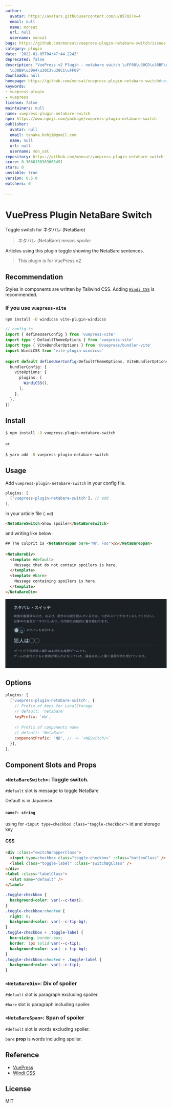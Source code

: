 ```yaml
---
author:
  avatar: https://avatars.githubusercontent.com/u/85702?v=4
  email: null
  name: monsat
  url: null
  username: monsat
bugs: https://github.com/monsat/vuepress-plugin-netabare-switch/issues
category: plugin
date: '2022-01-05T04:47:44.224Z'
deprecated: false
description: "VuePress v2 Plugin - netabare switch \uFF08\u30CD\u30BF\u30D0\u30EC\u30FB\
  \u30B9\u30A4\u30C3\u30C1\uFF09"
downloads: null
homepage: https://github.com/monsat/vuepress-plugin-netabare-switch#readme
keywords:
- vuepress-plugin
- vuepress
license: false
maintainers: null
name: vuepress-plugin-netabare-switch
npm: https://www.npmjs.com/package/vuepress-plugin-netabare-switch
publisher:
  avatar: null
  email: tanaka.kohji@gmail.com
  name: null
  url: null
  username: mon_sat
repository: https://github.com/monsat/vuepress-plugin-netabare-switch
score: 0.3666158363063491
stars: 0
unstable: true
version: 0.5.0
watchers: 0

---
```


# VuePress Plugin NetaBare Switch

Toggle switch for ネタバレ (NetaBare)

> ネタバレ (NetaBare) means *spoiler*

Articles using this plugin toggle showing the NetaBare sentences.

> This plugin is for VuePress v2

## Recommendation

Styles in components are written by Tailwind CSS.
Adding [`Windi CSS`](https://windicss.org/) is recommended.

### If you use `vuepress-vite`

```bash
npm install -D windicss vite-plugin-windicss
```

```ts
// config.ts
import { defineUserConfig } from 'vuepress-vite'
import type { DefaultThemeOptions } from 'vuepress-vite'
import type { ViteBundlerOptions } from '@vuepress/bundler-vite'
import WindiCSS from 'vite-plugin-windicss'

export default defineUserConfig<DefaultThemeOptions, ViteBundlerOptions>({
  bundlerConfig: {
    viteOptions: {
      plugins: [
        WindiCSS(),
      ],
    },
  },
})
```

## Install

```bash
$ npm install -D vuepress-plugin-netabare-switch

or

$ yarn add -D vuepress-plugin-netabare-switch
```

## Usage

Add `vuepress-plugin-netabare-switch` in your config file.

```javascript
plugins: [
  ['vuepress-plugin-netabare-switch'], // add
],
```

in your article file (`.md`)

```html
<NetaBareSwitch>Show spoiler</NetaBareSwitch>
```

and writing like below:

```html
## The culprit is <NetaBareSpan bare="Mr. Foo">◯◯</NetaBareSpan>

<NetaBareDiv>
  <template #default>
    Message that do not contain spoilers is here.
  </template>
  <template #bare>
    Message containing spoilers is here.
  </template>
</NetaBareDiv>

```

![NetaBare Switch](https://github.com/monsat/vuepress-plugin-netabare-switch/blob/main/doc/images/netabare-switch.gif?raw=true)

## Options

```javascript
plugins: [
  ['vuepress-plugin-netabare-switch', {
    // Prefix of keys for LocalStorage
    // default: 'netabare'
    keyPrefix: 'nb',

    // Prefix of components name
    // default: 'NetaBare'
    componentPrefix: 'NB', // -> `<NBSwitch/>`
  }],
],
```

## Component Slots and Props

### `<NetaBareSwitch>`: Toggle switch.

`#default` slot is message to toggle NetaBare

Default is in Japanese.
#### `name?: string`

using for `<input type=checkbox class="toggle-checkbox">` id and storage key

#### CSS

```html
<div :class="switchWrapperClass">
  <input type=checkbox class="toggle-checkbox" :class="buttonClass" />
  <label class="toggle-label" :class="switchBgClass" />
</div>
<label :class="labelClass">
  <slot name="default" />
</label>
```

```css
.toggle-checkbox {
  background-color: var(--c-text);
}
.toggle-checkbox:checked {
  right: 0;
  background-color: var(--c-tip-bg);
}
.toggle-checkbox + .toggle-label {
  box-sizing: border-box;
  border: 1px solid var(--c-tip);
  background-color: var(--c-tip-bg);
}
.toggle-checkbox:checked + .toggle-label {
  background-color: var(--c-tip);
}
```

### `<NetaBareDiv>`: Div of spoiler

`#default` slot is paragraph excluding spoiler.

`#bare` slot is paragraph including spoiler.

### `<NetaBareSpan>`: Span of spoiler

`#default` slot is words excluding spoiler.

`bare` **prop** is words including spoiler.

## Reference

- [VuePress](https://v2.vuepress.vuejs.org/)
- [Windi CSS](https://windicss.org/)

## License

MIT
